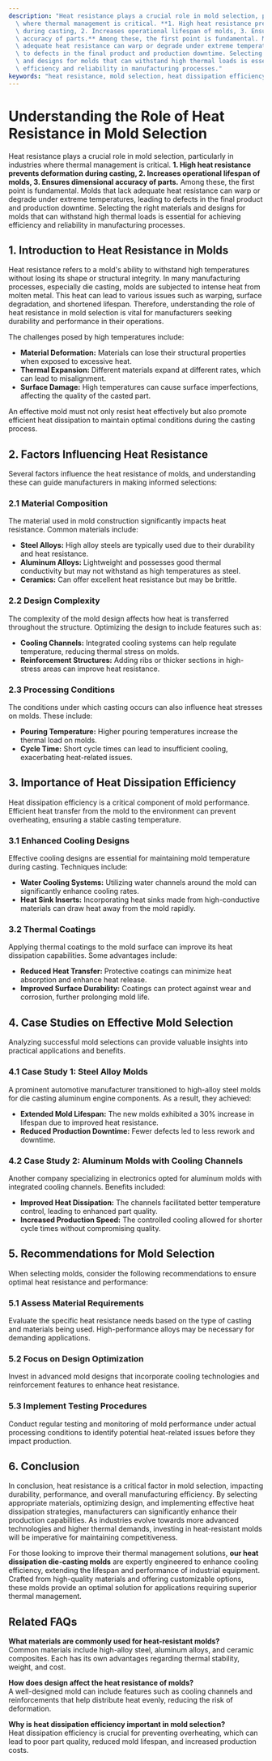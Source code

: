 ```yaml
---
description: "Heat resistance plays a crucial role in mold selection, particularly in industries\
  \ where thermal management is critical. **1. High heat resistance prevents deformation\
  \ during casting, 2. Increases operational lifespan of molds, 3. Ensures dimensional\
  \ accuracy of parts.** Among these, the first point is fundamental. Molds that lack\
  \ adequate heat resistance can warp or degrade under extreme temperatures, leading\
  \ to defects in the final product and production downtime. Selecting the right materials\
  \ and designs for molds that can withstand high thermal loads is essential for achieving\
  \ efficiency and reliability in manufacturing processes."
keywords: "heat resistance, mold selection, heat dissipation efficiency, die-cast aluminum"
---
```

# Understanding the Role of Heat Resistance in Mold Selection

Heat resistance plays a crucial role in mold selection, particularly in industries where thermal management is critical. **1. High heat resistance prevents deformation during casting, 2. Increases operational lifespan of molds, 3. Ensures dimensional accuracy of parts.** Among these, the first point is fundamental. Molds that lack adequate heat resistance can warp or degrade under extreme temperatures, leading to defects in the final product and production downtime. Selecting the right materials and designs for molds that can withstand high thermal loads is essential for achieving efficiency and reliability in manufacturing processes.

## **1. Introduction to Heat Resistance in Molds**

Heat resistance refers to a mold's ability to withstand high temperatures without losing its shape or structural integrity. In many manufacturing processes, especially die casting, molds are subjected to intense heat from molten metal. This heat can lead to various issues such as warping, surface degradation, and shortened lifespan. Therefore, understanding the role of heat resistance in mold selection is vital for manufacturers seeking durability and performance in their operations.

The challenges posed by high temperatures include:

- **Material Deformation:** Materials can lose their structural properties when exposed to excessive heat.
- **Thermal Expansion:** Different materials expand at different rates, which can lead to misalignment.
- **Surface Damage:** High temperatures can cause surface imperfections, affecting the quality of the casted part.

An effective mold must not only resist heat effectively but also promote efficient heat dissipation to maintain optimal conditions during the casting process.

## **2. Factors Influencing Heat Resistance**

Several factors influence the heat resistance of molds, and understanding these can guide manufacturers in making informed selections:

### **2.1 Material Composition**

The material used in mold construction significantly impacts heat resistance. Common materials include:

- **Steel Alloys:** High alloy steels are typically used due to their durability and heat resistance.
- **Aluminum Alloys:** Lightweight and possesses good thermal conductivity but may not withstand as high temperatures as steel.
- **Ceramics:** Can offer excellent heat resistance but may be brittle.

### **2.2 Design Complexity**

The complexity of the mold design affects how heat is transferred throughout the structure. Optimizing the design to include features such as:

- **Cooling Channels:** Integrated cooling systems can help regulate temperature, reducing thermal stress on molds.
- **Reinforcement Structures:** Adding ribs or thicker sections in high-stress areas can improve heat resistance.

### **2.3 Processing Conditions**

The conditions under which casting occurs can also influence heat stresses on molds. These include:

- **Pouring Temperature:** Higher pouring temperatures increase the thermal load on molds.
- **Cycle Time:** Short cycle times can lead to insufficient cooling, exacerbating heat-related issues.

## **3. Importance of Heat Dissipation Efficiency**

Heat dissipation efficiency is a critical component of mold performance. Efficient heat transfer from the mold to the environment can prevent overheating, ensuring a stable casting temperature. 

### **3.1 Enhanced Cooling Designs**

Effective cooling designs are essential for maintaining mold temperature during casting. Techniques include:

- **Water Cooling Systems:** Utilizing water channels around the mold can significantly enhance cooling rates.
- **Heat Sink Inserts:** Incorporating heat sinks made from high-conductive materials can draw heat away from the mold rapidly.

### **3.2 Thermal Coatings**

Applying thermal coatings to the mold surface can improve its heat dissipation capabilities. Some advantages include:

- **Reduced Heat Transfer:** Protective coatings can minimize heat absorption and enhance heat release.
- **Improved Surface Durability:** Coatings can protect against wear and corrosion, further prolonging mold life.

## **4. Case Studies on Effective Mold Selection**

Analyzing successful mold selections can provide valuable insights into practical applications and benefits.

### **4.1 Case Study 1: Steel Alloy Molds**

A prominent automotive manufacturer transitioned to high-alloy steel molds for die casting aluminum engine components. As a result, they achieved:

- **Extended Mold Lifespan:** The new molds exhibited a 30% increase in lifespan due to improved heat resistance.
- **Reduced Production Downtime:** Fewer defects led to less rework and downtime.

### **4.2 Case Study 2: Aluminum Molds with Cooling Channels**

Another company specializing in electronics opted for aluminum molds with integrated cooling channels. Benefits included:

- **Improved Heat Dissipation:** The channels facilitated better temperature control, leading to enhanced part quality.
- **Increased Production Speed:** The controlled cooling allowed for shorter cycle times without compromising quality.

## **5. Recommendations for Mold Selection**

When selecting molds, consider the following recommendations to ensure optimal heat resistance and performance:

### **5.1 Assess Material Requirements**

Evaluate the specific heat resistance needs based on the type of casting and materials being used. High-performance alloys may be necessary for demanding applications.

### **5.2 Focus on Design Optimization**

Invest in advanced mold designs that incorporate cooling technologies and reinforcement features to enhance heat resistance.

### **5.3 Implement Testing Procedures**

Conduct regular testing and monitoring of mold performance under actual processing conditions to identify potential heat-related issues before they impact production.

## **6. Conclusion**

In conclusion, heat resistance is a critical factor in mold selection, impacting durability, performance, and overall manufacturing efficiency. By selecting appropriate materials, optimizing design, and implementing effective heat dissipation strategies, manufacturers can significantly enhance their production capabilities. As industries evolve towards more advanced technologies and higher thermal demands, investing in heat-resistant molds will be imperative for maintaining competitiveness.

For those looking to improve their thermal management solutions, **our heat dissipation die-casting molds** are expertly engineered to enhance cooling efficiency, extending the lifespan and performance of industrial equipment. Crafted from high-quality materials and offering customizable options, these molds provide an optimal solution for applications requiring superior thermal management.

## **Related FAQs**

**What materials are commonly used for heat-resistant molds?**  
Common materials include high-alloy steel, aluminum alloys, and ceramic composites. Each has its own advantages regarding thermal stability, weight, and cost.

**How does design affect the heat resistance of molds?**  
A well-designed mold can include features such as cooling channels and reinforcements that help distribute heat evenly, reducing the risk of deformation.

**Why is heat dissipation efficiency important in mold selection?**  
Heat dissipation efficiency is crucial for preventing overheating, which can lead to poor part quality, reduced mold lifespan, and increased production costs.
